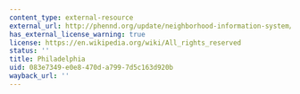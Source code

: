 ```yaml
---
content_type: external-resource
external_url: http://phennd.org/update/neighborhood-information-system/
has_external_license_warning: true
license: https://en.wikipedia.org/wiki/All_rights_reserved
status: ''
title: Philadelphia
uid: 083e7349-e0e8-470d-a799-7d5c163d920b
wayback_url: ''
---
```

